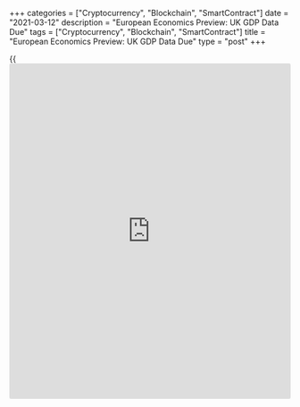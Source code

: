 +++
categories = ["Cryptocurrency", "Blockchain", "SmartContract"]
date = "2021-03-12"
description = "European Economics Preview: UK GDP Data Due"
tags = ["Cryptocurrency", "Blockchain", "SmartContract"]
title = "European Economics Preview: UK GDP Data Due"
type = "post"
+++

{{<iframe id="large-banner" src="https://www.bounty.group/#slide=10.0" width="100%" height="600" scrolling="no" style="border: 0px solid rgb(216, 221, 230); border-radius: 3px;">}}

Monthly GDP estimate, industrial production and foreign trade reports
from the UK are due on Friday, headlining a busy day for the European
economic [news](https://www.letsplayfx.com/blog/forex-news-website/).

At 2.00 am ET, the Office for National Statistics is set to publish UK
GDP data for January. The [economy][1] is forecast to contract 4.9
percent on month, reversing a 1.2 percent rise in December.

Foreign trade and industrial output figures are also due from the UK.
The visible trade deficit is seen at GBP 12.5 billion versus -GBP 14.3
billion shortfall a month ago. Economists forecast industrial output to
drop 0.6 percent month-on-month, in contrast to an increase of 0.2
percent in December.

In the meantime, Germany's final consumer price figures for February are
due. The statistical office is expected to confirm 1.3 percent consumer
price inflation for February.

At 3.00 am ET, Spain's INE releases final consumer price data. In the
meantime, the Czech industrial output data is due.

At 5.00 am ET, Eurostat publishes euro area industrial production for
January. Output is expected to grow 0.2 percent on month, reversing a
1.6 percent drop in December.

For comments and feedback [contact](https://www.playgroundfx.com/contact/): editorial@rtt[news](https://www.letsplayfx.com/blog/forex-news-website/).com

[Economic News][1]

 **What parts of the world are seeing the best (and worst) economic
performances lately? Click[here][2] to check out our [Econ Scorecard][2]
and find out! See up-to-the-moment [ranking](https://www.playgroundfx.com/blog/crypto-exchange-ranking/)s for the best and worst
performers in [GDP][3], [unemployment rate][4], [inflation][2] and much
more.**

   1. www.rtt[news](https://www.letsplayfx.com/blog/forex-news-website/).com/Content/EconomicNews.aspx
   2. www.rtt[news](https://www.letsplayfx.com/blog/forex-news-website/).com/economic-scorecard/world-rank/CPI/highest-performance.aspx
   3. www.rtt[news](https://www.letsplayfx.com/blog/forex-news-website/).com/economic-scorecard/world-rank/GDP/highest-performance.aspx
   4. www.rtt[news](https://www.letsplayfx.com/blog/forex-news-website/).com/economic-scorecard/world-rank/unemployment-rate/lowest-performance.aspx
